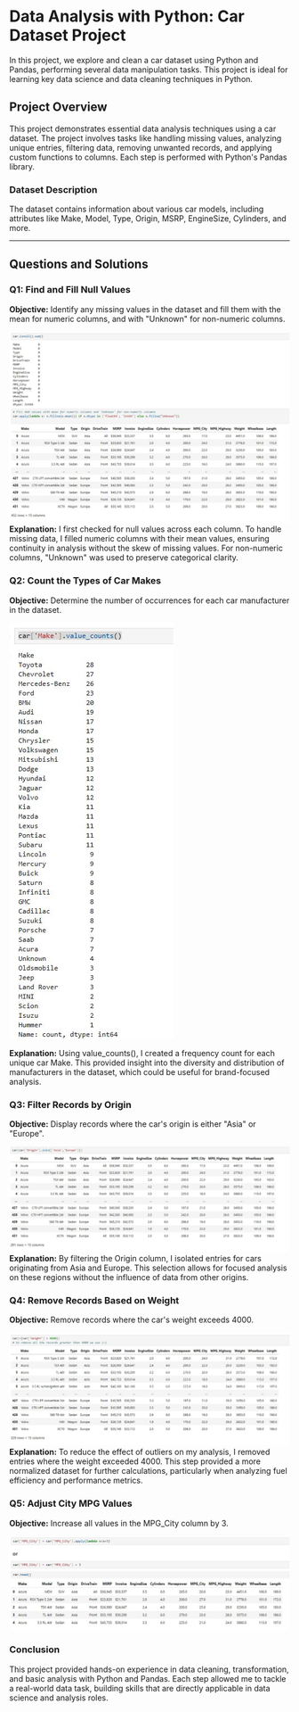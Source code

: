 # Data Analysis with Python: Car Dataset Project

In this project, we explore and clean a car dataset using Python and Pandas, performing several data manipulation tasks. This project is ideal for learning key data science and data cleaning techniques in Python.

## Project Overview

This project demonstrates essential data analysis techniques using a car dataset. The project involves tasks like handling missing values, analyzing unique entries, filtering data, removing unwanted records, and applying custom functions to columns. Each step is performed with Python's Pandas library.

### Dataset Description

The dataset contains information about various car models, including attributes like Make, Model, Type, Origin, MSRP, EngineSize, Cylinders, and more. 

---

## Questions and Solutions

### Q1: Find and Fill Null Values
**Objective:** Identify any missing values in the dataset and fill them with the mean for numeric columns, and with "Unknown" for non-numeric columns.

![](https://github.com/sanmyyung/Car-dataset/blob/main/Images/Q1.JPG)
**Explanation:** I first checked for null values across each column. To handle missing data, I filled numeric columns with their mean values, ensuring continuity in analysis without the skew of missing values. For non-numeric columns, "Unknown" was used to preserve categorical clarity.

### Q2: Count the Types of Car Makes
**Objective:** Determine the number of occurrences for each car manufacturer in the dataset.

![](https://github.com/sanmyyung/Car-dataset/blob/main/Images/Q2.JPG)

**Explanation:** Using value_counts(), I created a frequency count for each unique car Make. This provided insight into the diversity and distribution of manufacturers in the dataset, which could be useful for brand-focused analysis.

### Q3: Filter Records by Origin
**Objective:** Display records where the car's origin is either "Asia" or "Europe".

![](https://github.com/sanmyyung/Car-dataset/blob/main/Images/Q3.JPG)
**Explanation:** By filtering the Origin column, I isolated entries for cars originating from Asia and Europe. This selection allows for focused analysis on these regions without the influence of data from other origins.

### Q4: Remove Records Based on Weight
**Objective:** Remove records where the car's weight exceeds 4000.

![](https://github.com/sanmyyung/Car-dataset/blob/main/Images/Q4.JPG)
**Explanation:** To reduce the effect of outliers on my analysis, I removed entries where the weight exceeded 4000. This step provided a more normalized dataset for further calculations, particularly when analyzing fuel efficiency and performance metrics.

### Q5: Adjust City MPG Values
**Objective:** Increase all values in the MPG_City column by 3.

![](https://github.com/sanmyyung/Car-dataset/blob/main/Images/Q5.JPG)


### Conclusion
This project provided hands-on experience in data cleaning, transformation, and basic analysis with Python and Pandas. Each step allowed me to tackle a real-world data task, building skills that are directly applicable in data science and analysis roles.

